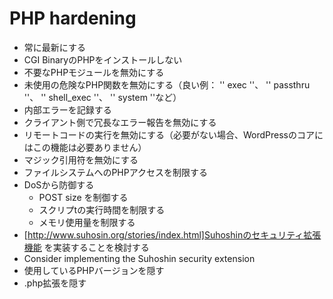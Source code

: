 # PHP hardening
* 常に最新にする
* CGI BinaryのPHPをインストールしない
* 不要なPHPモジュールを無効にする
* 未使用の危険なPHP関数を無効にする（良い例： '' exec ''、 '' passthru ''、 '' shell_exec ''、 '' system ''など）
* 内部エラーを記録する
* クライアント側で冗長なエラー報告を無効にする
* リモートコードの実行を無効にする（必要がない場合、WordPressのコアにはこの機能は必要ありません）
* マジック引用符を無効にする
* ファイルシステムへのPHPアクセスを制限する
* DoSから防御する
  * POST size を制御する
  * スクリプtの実行時間を制限する
  * メモリ使用量を制限する
* [http://www.suhosin.org/stories/index.html]Suhoshinのセキュリティ拡張機能 を実装することを検討する
* Consider implementing the Suhoshin security extension
* 使用しているPHPバージョンを隠す
* .php拡張を隠す
